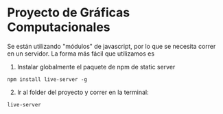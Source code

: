 # Proyecto de Gráficas Computacionales

Se están utilizando "módulos" de javascript, por lo que se necesita correr en un servidor.
La forma más fácil que utilizamos es 

1. Instalar globalmente el paquete de npm de static server

```
npm install live-server -g
```

2. Ir al folder del proyecto y correr en la terminal:
```
live-server
```